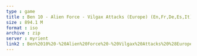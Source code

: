 ```yaml
---
type : game
title : Ben 10 - Alien Force - Vilgax Attacks (Europe) (En,Fr,De,Es,It)
size : 894.1 M
format : iso
archive : zip
server : myrient
link2 : Ben%2010%20-%20Alien%20Force%20-%20Vilgax%20Attacks%20%28Europe%29%20%28En%2CFr%2CDe%2CEs%2CIt%29
---
```


